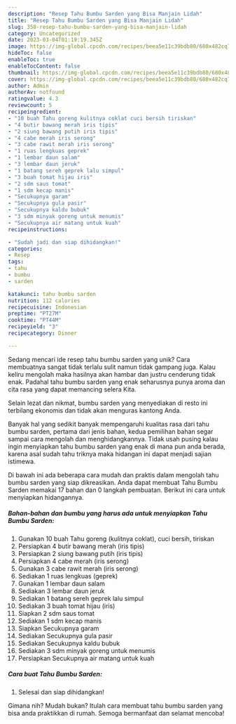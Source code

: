 ```yaml
---
description: "Resep Tahu Bumbu Sarden yang Bisa Manjain Lidah"
title: "Resep Tahu Bumbu Sarden yang Bisa Manjain Lidah"
slug: 358-resep-tahu-bumbu-sarden-yang-bisa-manjain-lidah
category: Uncategorized
date: 2023-03-04T01:19:19.345Z
image: https://img-global.cpcdn.com/recipes/beea5e11c39bdb80/680x482cq70/tahu-bumbu-sarden-foto-resep-utama.jpg
hideToc: false
enableToc: true
enableTocContent: false
thumbnail: https://img-global.cpcdn.com/recipes/beea5e11c39bdb80/680x482cq70/tahu-bumbu-sarden-foto-resep-utama.jpg
cover: https://img-global.cpcdn.com/recipes/beea5e11c39bdb80/680x482cq70/tahu-bumbu-sarden-foto-resep-utama.jpg
author: Admin
authorAv: notfound
ratingvalue: 4.3
reviewcount: 5
recipeingredient:
- "10 buah Tahu goreng kulitnya coklat cuci bersih tiriskan"
- "4 butir bawang merah iris tipis"
- "2 siung bawang putih iris tipis"
- "4 cabe merah iris serong"
- "3 cabe rawit merah iris serong"
- "1 ruas lengkuas geprek"
- "1 lembar daun salam"
- "3 lembar daun jeruk"
- "1 batang sereh geprek lalu simpul"
- "3 buah tomat hijau iris"
- "2 sdm saus tomat"
- "1 sdm kecap manis"
- "Secukupnya garam"
- "Secukupnya gula pasir"
- "Secukupnya kaldu bubuk"
- "3 sdm minyak goreng untuk menumis"
- "Secukupnya air matang untuk kuah"
recipeinstructions:

- "Sudah jadi dan siap dihidangkan!"
categories:
- Resep
tags:
- tahu
- bumbu
- sarden

katakunci: tahu bumbu sarden 
nutrition: 112 calories
recipecuisine: Indonesian
preptime: "PT27M"
cooktime: "PT44M"
recipeyield: "3"
recipecategory: Dinner

---
```





Sedang mencari ide resep tahu bumbu sarden yang unik? Cara membuatnya sangat tidak terlalu sulit namun tidak gampang juga. Kalau keliru mengolah maka hasilnya akan hambar dan justru cenderung tidak enak. Padahal tahu bumbu sarden yang enak seharusnya punya aroma dan cita rasa yang dapat memancing selera Kita.





Selain lezat dan nikmat, bumbu sarden yang menyediakan di resto ini terbilang ekonomis dan tidak akan menguras kantong Anda.

Banyak hal yang sedikit banyak mempengaruhi kualitas rasa dari tahu bumbu sarden, pertama dari jenis bahan, kedua pemilihan bahan segar sampai cara mengolah dan menghidangkannya. Tidak usah pusing kalau ingin menyiapkan tahu bumbu sarden yang enak di mana pun anda berada, karena asal sudah tahu triknya maka hidangan ini dapat menjadi sajian istimewa.






Di bawah ini ada beberapa cara mudah dan praktis dalam mengolah tahu bumbu sarden yang siap dikreasikan. Anda dapat membuat Tahu Bumbu Sarden memakai 17 bahan dan 0 langkah pembuatan. Berikut ini cara untuk menyiapkan hidangannya.

<!--inarticleads1-->

##### Bahan-bahan dan bumbu yang harus ada untuk menyiapkan Tahu Bumbu Sarden:

1. Gunakan 10 buah Tahu goreng (kulitnya coklat), cuci bersih, tiriskan
1. Persiapkan 4 butir bawang merah (iris tipis)
1. Persiapkan 2 siung bawang putih (iris tipis)
1. Persiapkan 4 cabe merah (iris serong)
1. Gunakan 3 cabe rawit merah (iris serong)
1. Sediakan 1 ruas lengkuas (geprek)
1. Gunakan 1 lembar daun salam
1. Sediakan 3 lembar daun jeruk
1. Sediakan 1 batang sereh geprek lalu simpul
1. Sediakan 3 buah tomat hijau (iris)
1. Siapkan 2 sdm saus tomat
1. Sediakan 1 sdm kecap manis
1. Siapkan Secukupnya garam
1. Sediakan Secukupnya gula pasir
1. Sediakan Secukupnya kaldu bubuk
1. Sediakan 3 sdm minyak goreng untuk menumis
1. Persiapkan Secukupnya air matang untuk kuah




<!--inarticleads2-->

##### Cara buat Tahu Bumbu Sarden:


1. Selesai dan siap dihidangkan!



Gimana nih? Mudah bukan? Itulah cara membuat tahu bumbu sarden yang bisa anda praktikkan di rumah. Semoga bermanfaat dan selamat mencoba!
